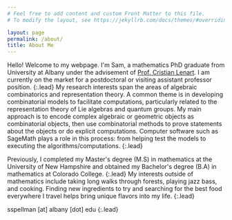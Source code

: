 ```yaml
---
# Feel free to add content and custom Front Matter to this file.
# To modify the layout, see https://jekyllrb.com/docs/themes/#overriding-theme-defaults

layout: page
permalink: /about/
title: About Me
---
```

Hello! Welcome to my webpage. I'm Sam, a mathematics PhD graduate from University at Albany under the advisement of [Prof. Cristian Lenart](https://www.albany.edu/faculty/lenart/ "Prof. Cristian Lenart"). I am currently on the market for a postdoctoral or visiting assistant professor position.
{:.lead}
My research interests span the areas of algebraic combinatorics and representation theory. A common theme is in developing combinatorial models to facilitate computations, particularly related to the representation theory of Lie algebras and quantum groups. My main approach is to encode complex algebraic or geometric objects as combinatorial objects, then use combinatorial methods to prove statements about the objects or do explicit computations. Computer software such as SageMath plays a role in this process: from helping test the models to executing the algorithms/computations.
{:.lead}
 
Previously, I completed my Master's degree (M.S) in mathematics at the University of New Hampshire and obtained my Bachelor's degree (B.A) in mathematics at Colorado College.
{:.lead}
My interests outside of mathematics include taking long walks through forests, playing jazz bass, and cooking. Finding new ingredients to try and searching for the best food everywhere I travel helps bring unique flavors into my life.
{:.lead}

sspellman [at] albany [dot] edu
{:.lead}
